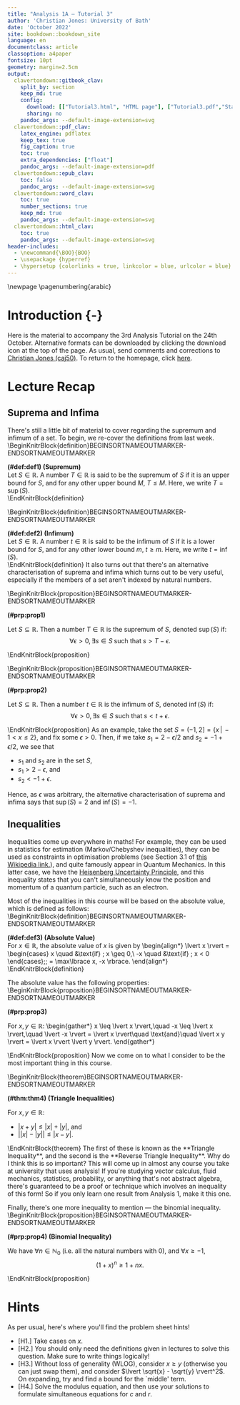 ```yaml
---
title: "Analysis 1A — Tutorial 3"
author: 'Christian Jones: University of Bath'
date: 'October 2022'
site: bookdown::bookdown_site
language: en
documentclass: article
classoption: a4paper
fontsize: 10pt
geometry: margin=2.5cm
output:
  clavertondown::gitbook_clav:
    split_by: section
    keep_md: true
    config:
      download: [["Tutorial3.html", "HTML page"], ["Tutorial3.pdf","Standard print PDF"], ["Tutorial3Clear.pdf","Clear print PDF"], ["Tutorial3Large.pdf","Large print PDF"], ["Tutorial3.docx","Accessible Word document"], ["Tutorial3.epub","Accessible EPub book" ]]
      sharing: no
    pandoc_args: --default-image-extension=svg
  clavertondown::pdf_clav:
    latex_engine: pdflatex
    keep_tex: true
    fig_caption: true
    toc: true
    extra_dependencies: ["float"]
    pandoc_args: --default-image-extension=pdf
  clavertondown::epub_clav:
    toc: false
    pandoc_args: --default-image-extension=svg
  clavertondown::word_clav:
    toc: true
    number_sections: true
    keep_md: true
    pandoc_args: --default-image-extension=svg
  clavertondown::html_clav:
    toc: true
    pandoc_args: --default-image-extension=svg
header-includes:
  - \newcommand{\BOO}{BOO}
  - \usepackage {hyperref}
  - \hypersetup {colorlinks = true, linkcolor = blue, urlcolor = blue}
---
```

<!-- This is needed since I am working with svg files from mathcha.io. It converts the graphics files to something that can be used in the pdf files. Code taken from https://stackoverflow.com/questions/50165404/how-to-make-a-pdf-using-bookdown-including-svg-images/56044642#56044642 -->

\newpage
\pagenumbering{arabic}

# Introduction {-}
Here is the material to accompany the 3rd Analysis Tutorial on the 24th October. Alternative formats can be downloaded by clicking the download icon at the top of the page. As usual, send comments and corrections to [Christian Jones (caj50)](mailto:caj50@bath.ac.uk). To return to the homepage, click [here](http://caj50.github.io/tutoring.html).

# Lecture Recap

## Suprema and Infima
There's still a little bit of material to cover regarding the supremum and infimum of a set. To begin, we re-cover the definitions from last week.
\BeginKnitrBlock{definition}BEGINSORTNAMEOUTMARKER-ENDSORTNAMEOUTMARKER<div class="bookdown-definition" custom-style="DefinitionStyle" id="def:def1"><span class="def:def1" custom-style="NameStyle"><strong>(\#def:def1)  (Supremum) </strong></span><div>Let $S \in \mathbb{R}$. A number $T \in \mathbb{R}$ is said to be the supremum of $S$ if it is an upper bound for $S$, and for any other upper bound $M$, $T \leq M$. Here, we write $T = \sup(S)$.</div></div>\EndKnitrBlock{definition}

\BeginKnitrBlock{definition}BEGINSORTNAMEOUTMARKER-ENDSORTNAMEOUTMARKER<div class="bookdown-definition" custom-style="DefinitionStyle" id="def:def2"><span class="def:def2" custom-style="NameStyle"><strong>(\#def:def2)  (Infimum) </strong></span><div>Let $S \in \mathbb{R}$. A number $t \in \mathbb{R}$ is said to be the infimum of $S$ if it is a lower bound for $S$, and for any other lower bound $m$, $t\geq m$. Here, we write $t = \inf(S)$.</div></div>\EndKnitrBlock{definition}
It also turns out that there's an alternative characterisation of suprema and infima which turns out to be very useful, especially if the members of a set aren't indexed by natural numbers.

\BeginKnitrBlock{proposition}BEGINSORTNAMEOUTMARKER-ENDSORTNAMEOUTMARKER<div class="bookdown-proposition" custom-style="TheoremStyle" id="prp:prop1"><span class="prp:prop1" custom-style="NameStyle"><strong>(\#prp:prop1) </strong></span><p>Let $S\subseteq\mathbb{R}$. Then a number $T\in\mathbb{R}$ is the supremum of $S$, denoted $\sup(S)$ if: $$\forall \epsilon > 0, \exists s \in S\; \text{such that} \; s > T - \epsilon.$$</p></div>\EndKnitrBlock{proposition}

\BeginKnitrBlock{proposition}BEGINSORTNAMEOUTMARKER-ENDSORTNAMEOUTMARKER<div class="bookdown-proposition" custom-style="TheoremStyle" id="prp:prop2"><span class="prp:prop2" custom-style="NameStyle"><strong>(\#prp:prop2) </strong></span><p>Let $S\subseteq\mathbb{R}$. Then a number $t\in\mathbb{R}$ is the infimum of $S$, denoted $\inf(S)$ if: $$\forall \epsilon > 0, \exists s \in S\; \text{such that} \; s < t + \epsilon.$$</p></div>\EndKnitrBlock{proposition}
As an example, take the set $S = (-1,2] = \lbrace x \, \lvert\, -1 < x \leq 2\rbrace$, and fix some $\epsilon > 0$. Then, if we take $s_1 = 2 - \epsilon/2$ and $s_2 = -1 + \epsilon/2$, we see that

* $s_1$ and $s_2$ are in the set $S$,
* $s_1 > 2 - \epsilon$, and
* $s_2 < -1 + \epsilon$.

Hence, as $\epsilon$ was arbitrary, the alternative characterisation of suprema and infima says that $\sup(S) = 2$ and $\inf(S) = -1$.

## Inequalities
Inequalities come up everywhere in maths! For example, they can be used in statistics for estimation (Markov/Chebyshev inequalities), they can be used as constraints in optimisation problems (see Section 3.1 of [this Wikipedia link.](https://en.wikipedia.org/wiki/Linear_programming)), and quite famously appear in Quantum Mechanics. In this latter case, we have the [Heisenberg Uncertainty Principle](http://hyperphysics.phy-astr.gsu.edu/hbase/uncer.html), and this inequality states that you can't simultaneously know the position and momentum of a quantum particle, such as an electron.

Most of the inequalities in this course will be based on the absolute value, which is defined as follows:
\BeginKnitrBlock{definition}BEGINSORTNAMEOUTMARKER-ENDSORTNAMEOUTMARKER<div class="bookdown-definition" custom-style="DefinitionStyle" id="def:def3"><span class="def:def3" custom-style="NameStyle"><strong>(\#def:def3)  (Absolute Value) </strong></span><div>For $x \in \mathbb{R}$, the absolute value of $x$ is given by \begin{align*}
    \lvert x \rvert = \begin{cases}
    x \quad &\text{if} \; x \geq 0,\\
    -x \quad &\text{if} \; x < 0
    \end{cases}\;\; = \max\lbrace x, -x \rbrace.
\end{align*}</div></div>\EndKnitrBlock{definition}

The absolute value has the following properties:
\BeginKnitrBlock{proposition}BEGINSORTNAMEOUTMARKER-ENDSORTNAMEOUTMARKER<div class="bookdown-proposition" custom-style="TheoremStyle" id="prp:prop3"><span class="prp:prop3" custom-style="NameStyle"><strong>(\#prp:prop3) </strong></span><p>For $x,y \in \mathbb{R}$:
\begin{gather*}
   x \leq \lvert x \rvert,\quad -x \leq \lvert x \rvert,\quad \lvert -x \rvert = \lvert x \rvert\quad \text{and}\quad \lvert x y \rvert = \lvert x \rvert \lvert y \rvert.
\end{gather*}</p></div>\EndKnitrBlock{proposition}
Now we come on to what I consider to be the most important thing in this course.

\BeginKnitrBlock{theorem}BEGINSORTNAMEOUTMARKER-ENDSORTNAMEOUTMARKER<div class="bookdown-theorem" custom-style="TheoremStyle" id="thm:thm4"><span class="thm:thm4" custom-style="NameStyle"><strong>(\#thm:thm4)  (Triangle Inequalities) </strong></span><p>For $x,y\in\mathbb{R}$:
  
  * $\lvert x + y \rvert \leq \lvert x \rvert + \lvert y \rvert$, and
  * $\left\lvert \lvert x \rvert - \lvert y \rvert \right\rvert \leq \lvert x - y \rvert.$
  </p></div>\EndKnitrBlock{theorem}
The first of these is known as the **Triangle Inequality**, and the second is the **Reverse Triangle Inequality**. Why do I think this is so important? This will come up in almost any course you take at university that uses analysis! If you're studying vector calculus, fluid mechanics, statistics, probability, or anything that's not abstract algebra, there's guaranteed to be a proof or technique which involves an inequality of this form! So if you only learn one result from Analysis 1, make it this one.

Finally, there's one more inequality to mention — the binomial inequality.
\BeginKnitrBlock{proposition}BEGINSORTNAMEOUTMARKER-ENDSORTNAMEOUTMARKER<div class="bookdown-proposition" custom-style="TheoremStyle" id="prp:prop4"><span class="prp:prop4" custom-style="NameStyle"><strong>(\#prp:prop4)  (Binomial Inequality) </strong></span><p>We have $\forall n \in \mathbb{N}_0$ (i.e. all the natural numbers with $0$), and $\forall x \geq -1$, $$(1 + x)^n \geq 1 + nx.$$</p></div>\EndKnitrBlock{proposition}

# Hints
As per usual, here's where you'll find the problem sheet hints!

* [H1.] Take cases on $x$.
* [H2.] You should only need the definitions given in lectures to solve this question. Make sure to write things logically! 
* [H3.] Without loss of generality (WLOG), consider $x \geq y$ (otherwise you can just swap them), and consider $\lvert \sqrt{x} - \sqrt{y} \rvert^2$. On expanding, try and find a bound for the `middle' term.
* [H4.] Solve the modulus equation, and then use your solutions to formulate simultaneous equations for $c$ and $r$.

<!--chapter:end:index.Rmd-->


